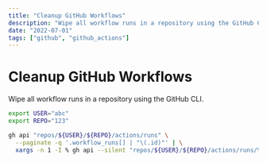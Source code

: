 ```yaml
---
title: "Cleanup GitHub Workflows"
description: "Wipe all workflow runs in a repository using the GitHub CLI"
date: "2022-07-01"
tags: ["github", "github_actions"]
---
```


# Cleanup GitHub Workflows

Wipe all workflow runs in a repository using the GitHub CLI.

```bash
export USER="abc"
export REPO="123"

gh api "repos/${USER}/${REPO}/actions/runs" \
  --paginate -q '.workflow_runs[] | "\(.id)"' | \
  xargs -n 1 -I % gh api --silent "repos/${USER}/${REPO}/actions/runs/%" -X DELETE
```
